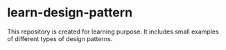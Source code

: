 # learn-design-pattern
This repository is created for learning purpose. It includes small examples of different types of design patterns.
